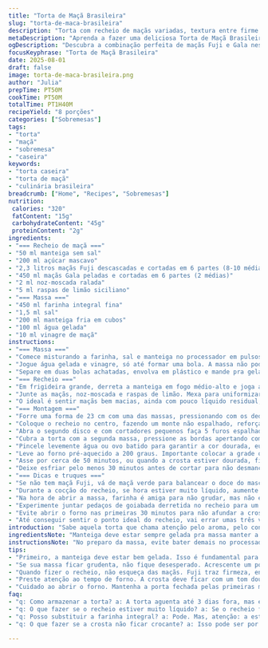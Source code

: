 ```yaml
---
title: "Torta de Maçã Brasileira"
slug: "torta-de-maca-brasileira"
description: "Torta com recheio de maçãs variadas, textura entre firme e macia, crosta amanteigada. Combina duas maçãs diferentes para um resultado complexo, com toque de especiarias renovado pela noz-moscada e limão. Crosta feita com farinha integral reforça sabor e resistência. Ponto certo no forno é chave, textura da massa contra o toque ao olho. Variação do tradicional francês, mas com adaptação brasileira nas proporções e ingredientes, garantindo torta suculenta e pouco doce."
metaDescription: "Aprenda a fazer uma deliciosa Torta de Maçã Brasileira com toque especial de especiarias e crosta amanteigada"
ogDescription: "Descubra a combinação perfeita de maçãs Fuji e Gala nesta Torta de Maçã Brasileira, com uma crosta crocante e suculenta"
focusKeyphrase: "Torta de Maçã Brasileira"
date: 2025-08-01
draft: false
image: torta-de-maca-brasileira.png
author: "Julia"
prepTime: PT50M
cookTime: PT50M
totalTime: PT1H40M
recipeYield: "8 porções"
categories: ["Sobremesas"]
tags:
- "torta"
- "maçã"
- "sobremesa"
- "caseira"
keywords:
- "torta caseira"
- "torta de maçã"
- "culinária brasileira"
breadcrumb: ["Home", "Recipes", "Sobremesas"]
nutrition: 
 calories: "320"
 fatContent: "15g"
 carbohydrateContent: "45g"
 proteinContent: "2g"
ingredients:
- "=== Recheio de maçã ==="
- "50 ml manteiga sem sal"
- "200 ml açúcar mascavo"
- "2,3 litros maçãs Fuji descascadas e cortadas em 6 partes (8-10 médias)"
- "450 ml maçãs Gala peladas e cortadas em 6 partes (2 médias)"
- "2 ml noz-moscada ralada"
- "5 ml raspas de limão siciliano"
- "=== Massa ==="
- "450 ml farinha integral fina"
- "1,5 ml sal"
- "200 ml manteiga fria em cubos"
- "100 ml água gelada"
- "10 ml vinagre de maçã"
instructions:
- "=== Massa ==="
- "Comece misturando a farinha, sal e manteiga no processador em pulsos curtos. Importante parar quando o tamanho for de ervilhas para garantir crocância, nada de exagerar e deixar a massa pesada."
- "Jogue água gelada e vinagre, só até formar uma bola. A massa não pode ficar grudenta nem seca demais, use as pontas dos dedos para sovar rápido e envolver tudo rapidamente."
- "Separe em duas bolas achatadas, envolva em plástico e mande pra geladeira por pelo menos 30 minutos. Refrigeração ajuda a manteiga firmar e evita encolhimento depois."
- "=== Recheio ==="
- "Em frigideira grande, derreta a manteiga em fogo médio-alto e joga açúcar mascavo até formar uma calda ligeiramente dourada. Não deixe queimar, mexa rápido."
- "Junte as maçãs, noz-moscada e raspas de limão. Mexa para uniformizar e cozinhe mexendo de vez em quando uns 15 a 20 minutos, até que uma parte esteja mole, outra coma açúcar, bem diferente de purê."
- "O ideal é sentir maçãs bem macias, ainda com pouco líquido residual, que engrossa mexendo sempre."
- "=== Montagem ==="
- "Forre uma forma de 23 cm com uma das massas, pressionando com os dedos, incluindo laterais. Se sobrar massa na borda, reserve para decorar."
- "Coloque o recheio no centro, fazendo um monte não espalhado, reforça suculência no meio e crocância nas beiradas."
- "Abra o segundo disco e com cortadores pequenos faça 5 furos espalhados, para vapor sair e evitar bolhas na crosta, mas não mais que isso para manter a umidade."
- "Cubra a torta com a segunda massa, pressione as bordas apertando com os dedos, depois finalize com garfo para evitar abertura no forno."
- "Pincele levemente água ou ovo batido para garantir a cor dourada, eu prefiro água para não pesar no sabor."
- "Leve ao forno pré-aquecido a 200 graus. Importante colocar a grade o mais baixo possível, para crostinha por baixo ficar firme."
- "Asse por cerca de 50 minutos, ou quando a crosta estiver dourada, firme ao toque e o recheio chegar a borbulhar por alguns minutos pelas saídas."
- "Deixe esfriar pelo menos 30 minutos antes de cortar para não desmanchar. Torta aguenta até 3 dias à temperatura ambiente, mas no calor recomendo geladeira para evitar melaço."
- "=== Dicas e truques ==="
- "Se não tem maçã Fuji, vá de maçã verde para balancear o doce do mascavo. Se não tiver vinagre de maçã, suco de limão funciona. Trocar manteiga por margarina não traz crocância, massa perde textura, evite."
- "Durante a cocção do recheio, se hora estiver muito líquido, aumente um pouco o fogo para evaporar. Se secar demais, adicione um fio de água na massa, mas com moderação."
- "Na hora de abrir a massa, farinha é amiga para não grudar, mas não exagere ou torta fica seca e dura."
- "Experimente juntar pedaços de goiabada derretida no recheio para um sabor brasileiro reforçado, vai por mim."
- "Evite abrir o forno nas primeiras 30 minutos para não afundar a crosta."
- "Até conseguir sentir o ponto ideal do recheio, vai errar umas três vezes, paciência e banco de horas na cozinha. Cada fruta tem seu jeito."
introduction: "Sabe aquela torta que chama atenção pelo aroma, pelo contraste textura? Não é só misturar maçã + açúcar. Tem que entender a relação entre a fruta e a crosta. Já testei várias versões, umas ficavam meio aguadas, outras duras como pedra. Combinar maçãs Fuji com Gala não é por acaso, uma firme, outra mais suculenta, cria o jogo de texturas que historicamente tento decifrar. Trocar a canela pela noz-moscada traz um frescor diferente; raspas de limão ajudam a balancear doçura. E nada de farinha branca, farinha integral é pit stop para comer com a consciência mais leve e sabor diferente. Cozinha não é regra, é experimentação até achar o ponto perfeito pra você."
ingredientsNote: "Manteiga deve estar sempre gelada pra massa manter a crocância; substitua por óleo de coco para versão vegana, mas espere massa menos firme. Açúcar mascavo dá cor e umidade sem exagerar no doce; se não tiver, use açúcar demerara, que se aproxima. No lugar das maçãs Fuji, pode trocar por Brasileira Nacional, como a apple juá, adaptando o tempo de cocção para amadurecimento total. Vinagre de maçã é importante para a textura da massa, ajuda na formação do glúten, se não tiver use um pouco de limão. A medida da água é variável, vai até o ponto da massa formar bola, sem grudar nas mãos ou no processador."
instructionsNote: "No preparo da massa, evite bater demais no processador para não aquecer a manteiga. Massa quente = torta dura. Refiltre o recheio após seu cozimento para tirar excesso de líquido, mas não descarte tudo ou torta ficará seca. Cuidado ao fechar a torta, uma borda bem selada evita que o recheio vaze e demore para assar. O tempo no forno é guia, observe cor da crosta e a borbulha do recheio pelas saída – só aí indique que está pronto. Respeite o descanso após o forno para que o recheio firme e não escorra ao cortar. Para pincelar, água é melhor que leite para não amolecer a massa, mas ovo vai dar a cor mais bonita. Se a torta ficar pálida, aumente um pouco o forno nos últimos minutos, fique de olho para não queimar."
tips:
- "Primeiro, a manteiga deve estar bem gelada. Isso é fundamental para a crocância. Se aquecer, a massa vai ficar pesada. E a crosta deve ser leve e quebradiça. Lembre-se: não bata demais no processador. Ensaios anteriores ensinaram isso bem."
- "Se sua massa ficar grudenta, não fique desesperado. Acrescente um pouquinho mais de farinha integral de forma controlada. Mas atenção! Exagerar nessa hora resulta em uma torta seca e dura. A prática é a chave. Experiência é tudo."
- "Quando fizer o recheio, não esqueça das maçãs. Fuji traz firmeza, enquanto Gala dá suculência. Combine! Se não encontrar esses tipos, use maçãs verdes que oferecem a acidez necessária pra equilibrar o doce. Alternativas são sempre boas."
- "Preste atenção ao tempo de forno. A crosta deve ficar com um tom dourado. Isso é um sinal de que está pra ficar do jeito certo. Se ela estiver pálida, aumente um pouco a temperatura. Fique de olho. Queimar não é uma opção."
- "Cuidado ao abrir o forno. Mantenha a porta fechada pelas primeiras meia hora. Isso mantém calor e garante que a torta cresça corretamente. O resultado é essencial. Se abrir e afundar, já era a sua obra-prima."
faq:
- "q: Como armazenar a torta? a: A torta aguenta até 3 dias fora, mas em calor deve ir pra geladeira. Isso previne o mlasa. Mas, se for longa a viagem, leve em caixa fechada."
- "q: O que fazer se o recheio estiver muito líquido? a: Se o recheio ficou úmido demais, aumente o fogo. Deixe evaporar um pouco. Se secar demais, um fio de água ajuda. Simples assim."
- "q: Posso substituir a farinha integral? a: Pode. Mas, atenção: a estrutura muda. A integral traz crocância, a branca amolece. Se não é fã de integral, misture com metade da branca. Funciona."
- "q: O que fazer se a crosta não ficar crocante? a: Isso pode ser por causa da manteiga quente. Use sempre gelada. E aumente o tempo no forno. Não tenha medo de deixar dourar mais."

---
```

